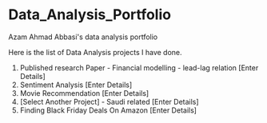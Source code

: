 # Data_Analysis_Portfolio
Azam Ahmad Abbasi's data analysis portfolio

Here is the list of Data Analysis projects I have done.

 1. Published research Paper - Financial modelling - lead-lag relation
    [Enter Details]
 3. Sentiment Analysis
    [Enter Details]
 5. Movie Recommendation
    [Enter Details]
 6. [Select Another Project] - Saudi related
    [Enter Details]
 7. Finding Black Friday Deals On Amazon
    [Enter Details]
